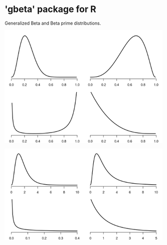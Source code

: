 # 'gbeta' package for R

Generalized Beta and Beta prime distributions.

![](https://raw.githubusercontent.com/stla/gbeta/main/inst/plots/dgbeta.png)

![](https://raw.githubusercontent.com/stla/gbeta/main/inst/plots/dgbetap.png)
